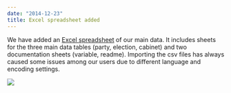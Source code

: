 ```yaml
---
date: "2014-12-23"
title: Excel spreadsheet added
---
```


We have added an [Excel spreadsheet](http://www.parlgov.org/static/data/parlgov.xlsx) of our main data. It includes sheets for the three main data tables (party, election, cabinet) and two documentation sheets (variable, readme). Importing the csv files has always caused some issues among our users due to different language and encoding settings.

![](/images/parliament-netherlands.jpg)
